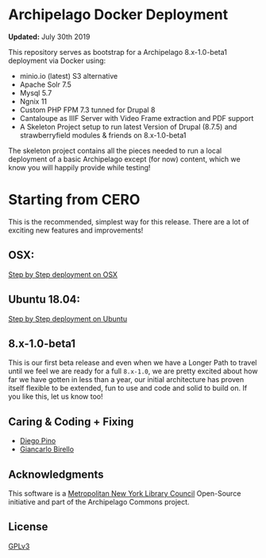 # Archipelago Docker Deployment

**Updated:** July 30th 2019

This repository serves as bootstrap for a Archipelago 8.x-1.0-beta1 deployment via Docker using: 
- minio.io (latest) S3 alternative
- Apache Solr 7.5
- Mysql 5.7
- Ngnix 11
- Custom PHP FPM 7.3 tunned for Drupal 8
- Cantaloupe as IIIF Server with Video Frame extraction and PDF support
- A Skeleton Project setup to run latest Version of Drupal (8.7.5) and strawberryfield modules & friends on 8.x-1.0-beta1

The skeleton project contains all the pieces needed to run a local deployment of a basic Archipelago except (for now) content, which we know you will happily provide while testing!

# Starting from CERO

This is the recommended, simplest way for this release. There are a lot of exciting new features and improvements! 

## OSX: 

[Step by Step deployment on OSX](docs/osx.md)

## Ubuntu 18.04: 

[Step by Step deployment on Ubuntu](docs/ubuntu.md)

## 8.x-1.0-beta1

This is our first beta release and even when we have a Longer Path to travel until we feel we are ready for a full `8.x-1.0`, we are pretty excited about how far we have gotten in less than a year, our initial architecture has proven itself flexible to be extended, fun to use and code and solid to build on. If you like this, let us know too!

## Caring & Coding + Fixing

* [Diego Pino](https://github.com/DiegoPino)
* [Giancarlo Birello](https://github.com/giancarlobi)

## Acknowledgments

This software is a [Metropolitan New York Library Council](metro.org) Open-Source initiative and part of the Archipelago Commons project.

## License

[GPLv3](http://www.gnu.org/licenses/gpl-3.0.txt)
